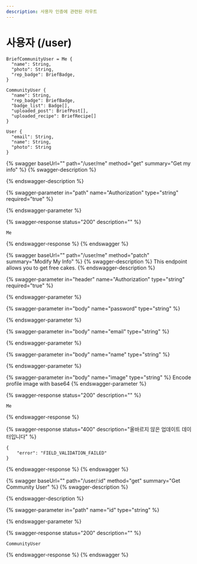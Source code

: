 ```yaml
---
description: 사용자 인증에 관련된 라우트
---
```


# 사용자 (/user)

```
BriefCommunityUser = Me {
  "name": String,
  "photo": String,
  "rep_badge": BriefBadge,
}

CommunityUser {
  "name": String,
  "rep_badge": BriefBadge,
  "badge_list": Badge[],
  "uploaded_post": BriefPost[],
  "uploaded_recipe": BriefRecipe[]
}

User {
  "email": String,
  "name": String,
  "photo": String
}
```

{% swagger baseUrl="" path="/user/me" method="get" summary="Get my info" %}
{% swagger-description %}

{% endswagger-description %}

{% swagger-parameter in="path" name="Authorization" type="string" required="true" %}

{% endswagger-parameter %}

{% swagger-response status="200" description="" %}
```
Me
```
{% endswagger-response %}
{% endswagger %}

{% swagger baseUrl="" path="/user/me" method="patch" summary="Modify My Info" %}
{% swagger-description %}
This endpoint allows you to get free cakes.
{% endswagger-description %}

{% swagger-parameter in="header" name="Authorization" type="string" required="true" %}

{% endswagger-parameter %}

{% swagger-parameter in="body" name="password" type="string" %}

{% endswagger-parameter %}

{% swagger-parameter in="body" name="email" type="string" %}

{% endswagger-parameter %}

{% swagger-parameter in="body" name="name" type="string" %}

{% endswagger-parameter %}

{% swagger-parameter in="body" name="image" type="string" %}
Encode profile image with base64
{% endswagger-parameter %}

{% swagger-response status="200" description="" %}
```
Me
```
{% endswagger-response %}

{% swagger-response status="400" description="올바르지 않은 업데이트 데이터입니다" %}
```
{
    "error": "FIELD_VALIDATION_FAILED"
}
```
{% endswagger-response %}
{% endswagger %}

{% swagger baseUrl="" path="/user/:id" method="get" summary="Get Community User" %}
{% swagger-description %}

{% endswagger-description %}

{% swagger-parameter in="path" name="id" type="string" %}

{% endswagger-parameter %}

{% swagger-response status="200" description="" %}
```
CommunityUser
```
{% endswagger-response %}
{% endswagger %}
